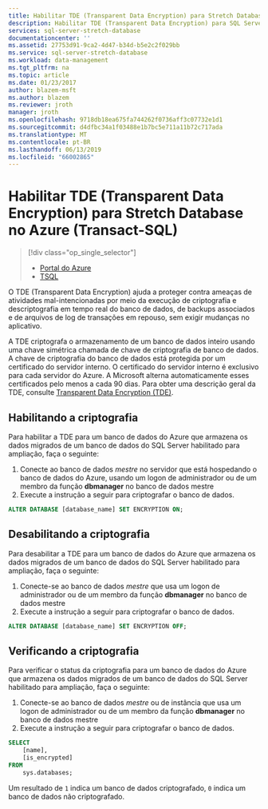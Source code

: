 ```yaml
---
title: Habilitar TDE (Transparent Data Encryption) para Stretch Database TSQL - Azure | Microsoft Docs
description: Habilitar TDE (Transparent Data Encryption) para SQL Server Stretch Database no Azure TSQL
services: sql-server-stretch-database
documentationcenter: ''
ms.assetid: 27753d91-9ca2-4d47-b34d-b5e2c2f029bb
ms.service: sql-server-stretch-database
ms.workload: data-management
ms.tgt_pltfrm: na
ms.topic: article
ms.date: 01/23/2017
author: blazem-msft
ms.author: blazem
ms.reviewer: jroth
manager: jroth
ms.openlocfilehash: 9718db18ea675fa744262f0736aff3c07732e1d1
ms.sourcegitcommit: d4dfbc34a1f03488e1b7bc5e711a11b72c717ada
ms.translationtype: MT
ms.contentlocale: pt-BR
ms.lasthandoff: 06/13/2019
ms.locfileid: "66002865"
---
```

# <a name="enable-transparent-data-encryption-tde-for-stretch-database-on-azure-transact-sql"></a>Habilitar TDE (Transparent Data Encryption) para Stretch Database no Azure (Transact-SQL)
> [!div class="op_single_selector"]
> * [Portal do Azure](sql-server-stretch-database-encryption-tde.md)
> * [TSQL](sql-server-stretch-database-tde-tsql.md)
>
>

O TDE (Transparent Data Encryption) ajuda a proteger contra ameaças de atividades mal-intencionadas por meio da execução de criptografia e descriptografia em tempo real do banco de dados, de backups associados e de arquivos de log de transações em repouso, sem exigir mudanças no aplicativo.

A TDE criptografa o armazenamento de um banco de dados inteiro usando uma chave simétrica chamada de chave de criptografia de banco de dados. A chave de criptografia do banco de dados está protegida por um certificado do servidor interno. O certificado do servidor interno é exclusivo para cada servidor do Azure. A Microsoft alterna automaticamente esses certificados pelo menos a cada 90 dias. Para obter uma descrição geral da TDE, consulte [Transparent Data Encryption (TDE)].

## <a name="enabling-encryption"></a>Habilitando a criptografia
Para habilitar a TDE para um banco de dados do Azure que armazena os dados migrados de um banco de dados do SQL Server habilitado para ampliação, faça o seguinte:

1. Conecte ao banco de dados *mestre* no servidor que está hospedando o banco de dados do Azure, usando um logon de administrador ou de um membro da função **dbmanager** no banco de dados mestre
2. Execute a instrução a seguir para criptografar o banco de dados.

```sql
ALTER DATABASE [database_name] SET ENCRYPTION ON;
```

## <a name="disabling-encryption"></a>Desabilitando a criptografia
Para desabilitar a TDE para um banco de dados do Azure que armazena os dados migrados de um banco de dados do SQL Server habilitado para ampliação, faça o seguinte:

1. Conecte-se ao banco de dados *mestre* que usa um logon de administrador ou de um membro da função **dbmanager** no banco de dados mestre
2. Execute a instrução a seguir para criptografar o banco de dados.

```sql
ALTER DATABASE [database_name] SET ENCRYPTION OFF;
```

## <a name="verifying-encryption"></a>Verificando a criptografia
Para verificar o status da criptografia para um banco de dados do Azure que armazena os dados migrados de um banco de dados do SQL Server habilitado para ampliação, faça o seguinte:

1. Conecte-se ao banco de dados *mestre* ou de instância que usa um logon de administrador ou de um membro da função **dbmanager** no banco de dados mestre
2. Execute a instrução a seguir para criptografar o banco de dados.

```sql
SELECT
    [name],
    [is_encrypted]
FROM
    sys.databases;
```

Um resultado de ```1``` indica um banco de dados criptografado, ```0``` indica um banco de dados não criptografado.

<!--Anchors-->
[Transparent Data Encryption (TDE)]: https://msdn.microsoft.com/library/bb934049.aspx


<!--Image references-->

<!--Link references-->
